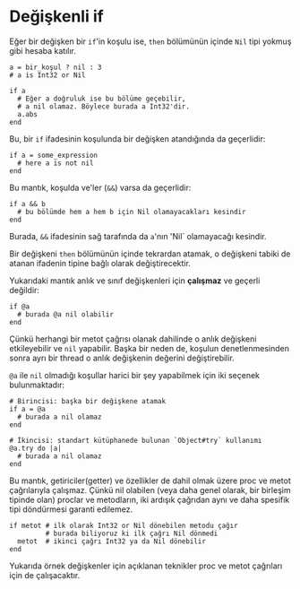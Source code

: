 # Değişkenli if

Eğer bir değişken bir `if`'in koşulu ise, `then` bölümünün içinde `Nil` tipi
yokmuş gibi hesaba katılır.

```crystal
a = bir_koşul ? nil : 3
# a is Int32 or Nil

if a
  # Eğer a doğruluk ise bu bölüme geçebilir,
  # a nil olamaz. Böylece burada a Int32'dir.
  a.abs
end
```

Bu, bir `if` ifadesinin koşulunda bir değişken atandığında da geçerlidir:

```crystal
if a = some_expression
  # here a is not nil
end
```

Bu mantık, koşulda ve'ler (`&&`) varsa da geçerlidir:

```crystal
if a && b
  # bu bölümde hem a hem b için Nil olamayacakları kesindir
end
```

Burada, `&&` ifadesinin sağ tarafında da `a`'nın 'Nil` olamayacağı kesindir.

Bir değişkeni `then` bölümünün içinde tekrardan atamak, o değişkeni tabiki de atanan ifadenin tipine bağlı olarak değiştirecektir.

Yukarıdaki mantık anlık ve sınıf değişkenleri için **çalışmaz** ve geçerli değildir:

```crystal
if @a
  # burada @a nil olabilir
end
```

Çünkü herhangi bir metot çağrısı olanak dahilinde o anlık değişkeni etkileyebilir ve `nil` yapabilir. Başka bir neden de, koşulun denetlenmesinden sonra ayrı bir thread o anlık değişkenin değerini değiştirebilir.

`@a` ile `nil` olmadığı koşullar harici bir şey yapabilmek için iki seçenek bulunmaktadır:

```crystal
# Birincisi: başka bir değişkene atamak
if a = @a
  # burada a nil olamaz
end

# İkincisi: standart kütüphanede bulunan `Object#try` kullanımı
@a.try do |a|
  # burada a nil olamaz
end
```

Bu mantık, getiriciler(getter) ve özellikler de dahil olmak üzere proc ve metot çağrılarıyla çalışmaz. Çünkü nil olabilen (veya daha genel olarak, bir birleşim tipinde olan) proclar ve metodların, iki ardışık çağrıdan aynı ve daha spesifik tipi döndürmesi garanti edilemez.

```crystal
if metot # ilk olarak Int32 or Nil dönebilen metodu çağır
         # burada biliyoruz ki ilk çağrı Nil dönmedi
  metot  # ikinci çağrı Int32 ya da Nil dönebilir
end
```

Yukarıda örnek değişkenler için açıklanan teknikler proc ve metot çağrıları için de çalışacaktır.

